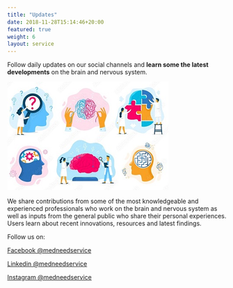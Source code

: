 ```yaml
---
title: "Updates"
date: 2018-11-28T15:14:46+20:00
featured: true
weight: 6
layout: service
---
```


Follow daily updates on our social channels and **learn some the latest developments** on the brain and nervous system. 

![Updates](/images/illustrations/updates.jpg)

We share contributions from some of the most knowledgeable and experienced professionals who work on the brain and nervous system as well as inputs from the general public who share their personal experiences. 
Users learn about recent innovations, resources and latest findings. 

Follow us on:

<a href="https://www.facebook.com/medneedservice" target="_blank">Facebook @medneedservice</a>

<a href="https://www.linkedin.com/company/medneedservice/" target="_blank">Linkedin @medneedservice</a>

<a href="https://www.instagram.com/medneedservice/" target="_blank">Instagram @medneedservice</a>